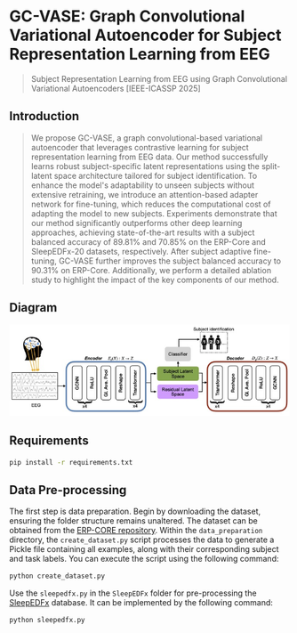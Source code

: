# GC-VASE: Graph Convolutional Variational Autoencoder for Subject Representation Learning from EEG
> Subject Representation Learning from EEG using Graph Convolutional Variational Autoencoders [IEEE-ICASSP 2025]

## Introduction
> We propose GC-VASE, a graph convolutional-based variational autoencoder that leverages contrastive learning for subject representation learning from EEG data. Our method successfully learns robust subject-specific latent representations using the split-latent space architecture tailored for subject identification. To enhance the model's adaptability to unseen subjects without extensive retraining, we introduce an attention-based adapter network for fine-tuning, which reduces the computational cost of adapting the model to new subjects. Experiments demonstrate that our method significantly outperforms other deep learning approaches, achieving state-of-the-art results with a subject balanced accuracy of 89.81% and 70.85% on the ERP-Core and SleepEDFx-20 datasets, respectively. After subject adaptive fine-tuning, GC-VASE further improves the subject balanced accuracy to 90.31% on ERP-Core. Additionally, we perform a detailed ablation study to highlight the impact of the key components of our method.

## Diagram
![](images/gcvase.jpeg)

## Requirements
```bash
pip install -r requirements.txt
```

## Data Pre-processing
The first step is data preparation. Begin by downloading the dataset, ensuring the folder structure remains unaltered. The dataset can be obtained from the [ERP-CORE repository](https://osf.io/thsqg/). Within the `data_preparation` directory, the `create_dataset.py` script processes the data to generate a Pickle file containing all examples, along with their corresponding subject and task labels. You can execute the script using the following command:

```bash
python create_dataset.py
```

Use the `sleepedfx.py` in the `SleepEDFx` folder for pre-processing the [SleepEDFx](https://www.physionet.org/content/sleep-edfx/1.0.0/) database. It can be implemented by the following command:

```bash
python sleepedfx.py
```


